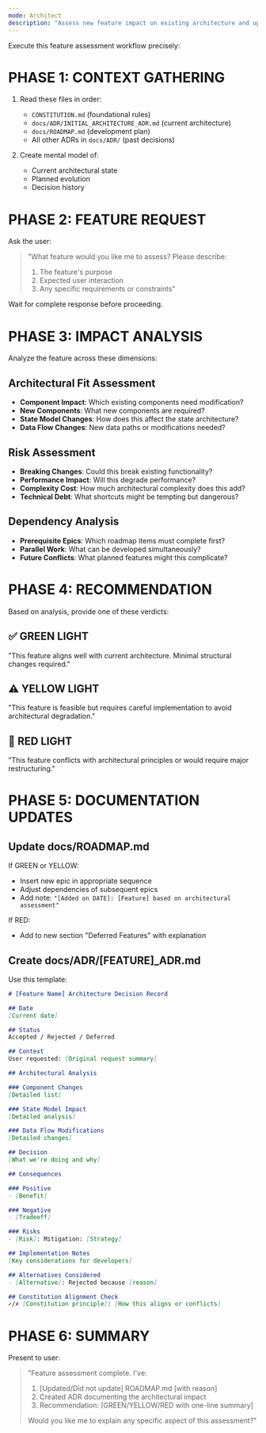 ```yaml
---
mode: Architect
description: "Assess new feature impact on existing architecture and update roadmap"
---
```

Execute this feature assessment workflow precisely:

# PHASE 1: CONTEXT GATHERING

1. Read these files in order:
   - `CONSTITUTION.md` (foundational rules)
   - `docs/ADR/INITIAL_ARCHITECTURE_ADR.md` (current architecture)
   - `docs/ROADMAP.md` (development plan)
   - All other ADRs in `docs/ADR/` (past decisions)

2. Create mental model of:
   - Current architectural state
   - Planned evolution
   - Decision history

# PHASE 2: FEATURE REQUEST

Ask the user:
> "What feature would you like me to assess? Please describe:
> 1. The feature's purpose
> 2. Expected user interaction
> 3. Any specific requirements or constraints"

Wait for complete response before proceeding.

# PHASE 3: IMPACT ANALYSIS

Analyze the feature across these dimensions:

## Architectural Fit Assessment
- **Component Impact**: Which existing components need modification?
- **New Components**: What new components are required?
- **State Model Changes**: How does this affect the state architecture?
- **Data Flow Changes**: New data paths or modifications needed?

## Risk Assessment
- **Breaking Changes**: Could this break existing functionality?
- **Performance Impact**: Will this degrade performance?
- **Complexity Cost**: How much architectural complexity does this add?
- **Technical Debt**: What shortcuts might be tempting but dangerous?

## Dependency Analysis
- **Prerequisite Epics**: Which roadmap items must complete first?
- **Parallel Work**: What can be developed simultaneously?
- **Future Conflicts**: What planned features might this complicate?

# PHASE 4: RECOMMENDATION

Based on analysis, provide one of these verdicts:

## ✅ GREEN LIGHT
"This feature aligns well with current architecture. Minimal structural changes required."

## ⚠️ YELLOW LIGHT  
"This feature is feasible but requires careful implementation to avoid architectural degradation."

## 🛑 RED LIGHT
"This feature conflicts with architectural principles or would require major restructuring."

# PHASE 5: DOCUMENTATION UPDATES

## Update docs/ROADMAP.md

If GREEN or YELLOW:
- Insert new epic in appropriate sequence
- Adjust dependencies of subsequent epics
- Add note: `"[Added on DATE]: [Feature] based on architectural assessment"`

If RED:
- Add to new section "Deferred Features" with explanation

## Create docs/ADR/[FEATURE]_ADR.md

Use this template:
```markdown
# [Feature Name] Architecture Decision Record

## Date
[Current date]

## Status
Accepted / Rejected / Deferred

## Context
User requested: [Original request summary]

## Architectural Analysis

### Component Changes
[Detailed list]

### State Model Impact
[Detailed analysis]

### Data Flow Modifications
[Detailed changes]

## Decision
[What we're doing and why]

## Consequences

### Positive
- [Benefit]

### Negative  
- [Tradeoff]

### Risks
- [Risk]: Mitigation: [Strategy]

## Implementation Notes
[Key considerations for developers]

## Alternatives Considered
- [Alternative]: Rejected because [reason]

## Constitution Alignment Check
✓/✗ [Constitution principle]: [How this aligns or conflicts]
```

# PHASE 6: SUMMARY

Present to user:
> "Feature assessment complete. I've:
> 1. [Updated/Did not update] ROADMAP.md [with reason]
> 2. Created ADR documenting the architectural impact
> 3. Recommendation: [GREEN/YELLOW/RED with one-line summary]
> 
> Would you like me to explain any specific aspect of this assessment?"